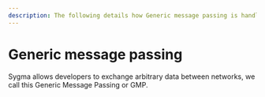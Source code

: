 ```yaml
---
description: The following details how Generic message passing is handled by Sygma.
---
```


# Generic message passing

 Sygma allows developers to exchange arbitrary data between networks, we call this Generic Message Passing or GMP. 
 